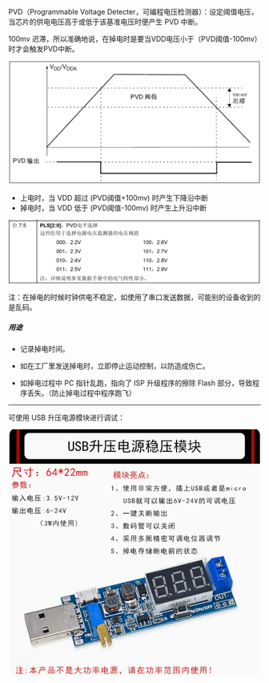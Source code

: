 PVD（Programmable Voltage Detecter，可编程电压检测器）：设定阈值电压，当芯片的供电电压高于或低于该基准电压时便产生 PVD 中断。

100mv 迟滞，所以准确地说，在掉电时是要当VDD电压小于（PVD阈值-100mv）时才会触发PVD中断。

![1](README.assets/1.png)

* 上电时，当 VDD 超过 (PVD阈值+100mv) 时产生下降沿中断
* 掉电时，当 VDD 低于 (PVD阈值-100mv) 时产生上升沿中断

![2](README.assets/2.png)

注：在掉电的时候时钟供电不稳定，如使用了串口发送数据，可能别的设备收到的是乱码。

##### 用途

* 记录掉电时间。
* 如在工厂里发送掉电时，立即停止运动控制，以防造成伤亡。

* 如掉电过程中 PC 指针乱跑，指向了 ISP 升级程序的擦除 Flash 部分，导致程序丢失。（防止掉电过程中程序跑飞）

---

可使用 USB 升压电源模块进行调试：

![3](README.assets/3.png)